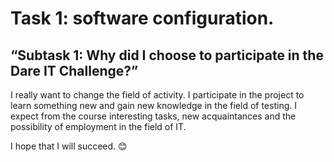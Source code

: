 # Task 1: software configuration.
## “Subtask 1: Why did I choose to participate in the Dare IT Challenge?”
I really want to change the field of activity. I participate in the project to learn something new and gain new knowledge in the field of testing. I expect from the course interesting tasks, new acquaintances and the possibility of employment in the field of IT.

I hope that I will succeed. 😊
